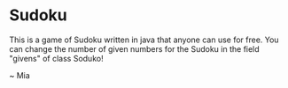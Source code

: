 # Sudoku
This is a game of Sudoku written in java that anyone can use for free.
You can change the number of given numbers for the Sudoku in the field "givens" of class Soduko!

~ Mia
